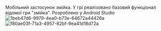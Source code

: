 Мобільний застосунок змійка.
У грі реалізовано базовий функціонал відомої гри "змійка".
Розроблено у Android Studio
![1beb47d6-9979-4ea0-b73e-64672a44426a](https://github.com/user-attachments/assets/7b04777b-28b4-483c-ad8b-959c614e8887)
![f80ae03f-71a3-4957-82bf-9ea41d18d72a](https://github.com/user-attachments/assets/1736be04-c21b-4db1-adbd-d3bb8a2ebc1b)
